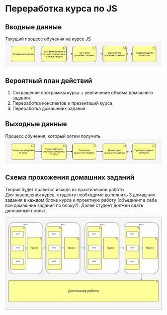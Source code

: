 # Переработка курса по JS

## Вводные данные

Текущий процесс обучения на курсе JS
![есть](img/now.jpg)

## Вероятный план действий
1. Сокращение программы курса + увеличение объема домашнего задания.
2. Переработка конспектов и презентаций курса
3. Переработка домашниих заданий

## Выходные данные 
Процесс обучения, который хотим получить
![будет](img/then.jpg) 

## Схема прохожения домашних заданий
Теория будет правится исходя из практической работы.  
Для завершения курса, студенту необходимо выполнить 3 домашних задания в каждом блоке курса и проектную работу (объединит в себе все домашние задания по блоку?). Далее студент должен сдать дипломный проект.

![курс](img/course.jpg)
